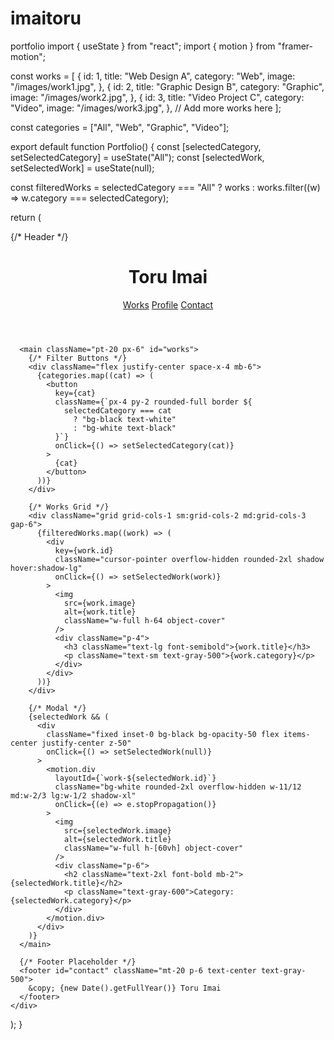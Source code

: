 # imaitoru
portfolio
import { useState } from "react";
import { motion } from "framer-motion";

const works = [
  {
    id: 1,
    title: "Web Design A",
    category: "Web",
    image: "/images/work1.jpg",
  },
  {
    id: 2,
    title: "Graphic Design B",
    category: "Graphic",
    image: "/images/work2.jpg",
  },
  {
    id: 3,
    title: "Video Project C",
    category: "Video",
    image: "/images/work3.jpg",
  },
  // Add more works here
];

const categories = ["All", "Web", "Graphic", "Video"];

export default function Portfolio() {
  const [selectedCategory, setSelectedCategory] = useState("All");
  const [selectedWork, setSelectedWork] = useState(null);

  const filteredWorks =
    selectedCategory === "All"
      ? works
      : works.filter((w) => w.category === selectedCategory);

  return (
    <div className="min-h-screen bg-gray-100">
      {/* Header */}
      <header className="fixed top-0 left-0 w-full bg-white shadow z-50 p-4 flex justify-between items-center">
        <h1 className="text-xl font-bold">Toru Imai</h1>
        <nav className="space-x-4">
          <a href="#works" className="text-gray-600 hover:text-black">Works</a>
          <a href="#profile" className="text-gray-600 hover:text-black">Profile</a>
          <a href="#contact" className="text-gray-600 hover:text-black">Contact</a>
        </nav>
      </header>

      <main className="pt-20 px-6" id="works">
        {/* Filter Buttons */}
        <div className="flex justify-center space-x-4 mb-6">
          {categories.map((cat) => (
            <button
              key={cat}
              className={`px-4 py-2 rounded-full border ${
                selectedCategory === cat
                  ? "bg-black text-white"
                  : "bg-white text-black"
              }`}
              onClick={() => setSelectedCategory(cat)}
            >
              {cat}
            </button>
          ))}
        </div>

        {/* Works Grid */}
        <div className="grid grid-cols-1 sm:grid-cols-2 md:grid-cols-3 gap-6">
          {filteredWorks.map((work) => (
            <div
              key={work.id}
              className="cursor-pointer overflow-hidden rounded-2xl shadow hover:shadow-lg"
              onClick={() => setSelectedWork(work)}
            >
              <img
                src={work.image}
                alt={work.title}
                className="w-full h-64 object-cover"
              />
              <div className="p-4">
                <h3 className="text-lg font-semibold">{work.title}</h3>
                <p className="text-sm text-gray-500">{work.category}</p>
              </div>
            </div>
          ))}
        </div>

        {/* Modal */}
        {selectedWork && (
          <div
            className="fixed inset-0 bg-black bg-opacity-50 flex items-center justify-center z-50"
            onClick={() => setSelectedWork(null)}
          >
            <motion.div
              layoutId={`work-${selectedWork.id}`}
              className="bg-white rounded-2xl overflow-hidden w-11/12 md:w-2/3 lg:w-1/2 shadow-xl"
              onClick={(e) => e.stopPropagation()}
            >
              <img
                src={selectedWork.image}
                alt={selectedWork.title}
                className="w-full h-[60vh] object-cover"
              />
              <div className="p-6">
                <h2 className="text-2xl font-bold mb-2">{selectedWork.title}</h2>
                <p className="text-gray-600">Category: {selectedWork.category}</p>
              </div>
            </motion.div>
          </div>
        )}
      </main>

      {/* Footer Placeholder */}
      <footer id="contact" className="mt-20 p-6 text-center text-gray-500">
        &copy; {new Date().getFullYear()} Toru Imai
      </footer>
    </div>
  );
}
